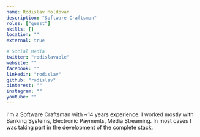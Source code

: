 ```yaml
---
name: Rodislav Moldovan
description: "Software Craftsman"
roles: ["guest"]
skills: []
location: ""
external: true

# Social Media
twitter: "rodislavable"
website: ""
facebook: ""
linkedin: "rodislav"
github: "rodislav"
pinterest: ""
instagram: ""
youtube: ""
---
```

<!-- markdownlint-disable MD041-->
I'm a Software Craftsman with ~14 years experience. I worked mostly with Banking Systems, Electronic Payments, Media Streaming. In most cases I was taking part in the development of the complete stack.
